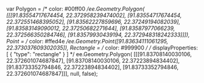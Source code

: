 var Polygon = /* color: #00ff00 */ee.Geometry.Polygon(
        [[[91.83554717674454, 22.372958239474002],
          [91.83554717674454, 22.372551468395052],
          [91.83562227859696, 22.37249194082039],
          [91.83583149090012, 22.37250682271644],
          [91.83587977066239, 22.372566350284746],
          [91.83579930439194, 22.372948318242333]]]),
    Point = /* color: #ffed4e */ee.Geometry.Point([91.83634111061295, 22.373037609302035]),
    Rectangle = 
    /* color: #999900 */
    /* displayProperties: [
      {
        "type": "rectangle"
      }
    ] */
    ee.Geometry.Polygon(
        [[[91.83708140030106, 22.372601074687847],
          [91.83708140030106, 22.37223894834402],
          [91.83733352794846, 22.37223894834402],
          [91.83733352794846, 22.372601074687847]]], null, false);
